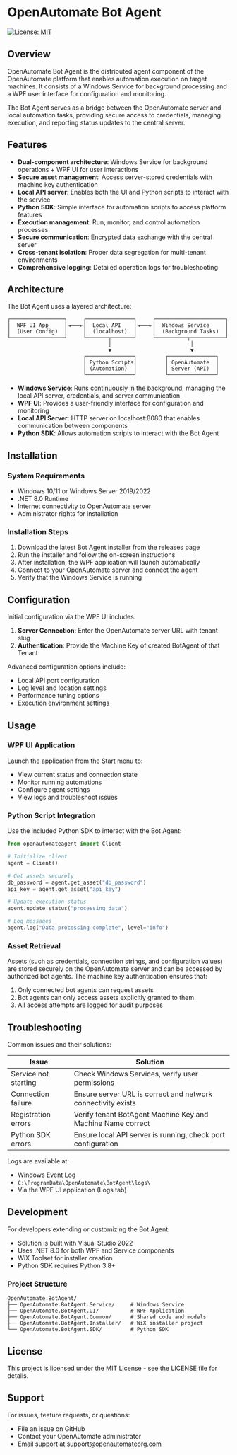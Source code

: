 # OpenAutomate Bot Agent

[![License: MIT](https://img.shields.io/badge/License-MIT-blue.svg)](https://opensource.org/licenses/MIT)

## Overview

OpenAutomate Bot Agent is the distributed agent component of the OpenAutomate platform that enables automation execution on target machines. It consists of a Windows Service for background processing and a WPF user interface for configuration and monitoring.

The Bot Agent serves as a bridge between the OpenAutomate server and local automation tasks, providing secure access to credentials, managing execution, and reporting status updates to the central server.

## Features

- **Dual-component architecture**: Windows Service for background operations + WPF UI for user interactions
- **Secure asset management**: Access server-stored credentials with machine key authentication
- **Local API server**: Enables both the UI and Python scripts to interact with the service
- **Python SDK**: Simple interface for automation scripts to access platform features
- **Execution management**: Run, monitor, and control automation processes
- **Secure communication**: Encrypted data exchange with the central server
- **Cross-tenant isolation**: Proper data segregation for multi-tenant environments
- **Comprehensive logging**: Detailed operation logs for troubleshooting

## Architecture

The Bot Agent uses a layered architecture:

```
┌─────────────────┐     ┌───────────────┐     ┌──────────────────────┐
│  WPF UI App     │◄───►│  Local API    │◄───►│  Windows Service     │
│  (User Config)  │     │  (localhost)  │     │  (Background Tasks)  │
└─────────────────┘     └───────┬───────┘     └──────────┬───────────┘
                                │                         │
                                ▼                         ▼
                        ┌───────────────┐         ┌───────────────┐
                        │ Python Scripts│         │ OpenAutomate  │
                        │ (Automation)  │         │ Server (API)  │
                        └───────────────┘         └───────────────┘
```

- **Windows Service**: Runs continuously in the background, managing the local API server, credentials, and server communication
- **WPF UI**: Provides a user-friendly interface for configuration and monitoring
- **Local API Server**: HTTP server on localhost:8080 that enables communication between components
- **Python SDK**: Allows automation scripts to interact with the Bot Agent

## Installation

### System Requirements

- Windows 10/11 or Windows Server 2019/2022
- .NET 8.0 Runtime
- Internet connectivity to OpenAutomate server
- Administrator rights for installation

### Installation Steps

1. Download the latest Bot Agent installer from the releases page
2. Run the installer and follow the on-screen instructions
3. After installation, the WPF application will launch automatically
4. Connect to your OpenAutomate server and connect the agent
5. Verify that the Windows Service is running

## Configuration

Initial configuration via the WPF UI includes:

1. **Server Connection**: Enter the OpenAutomate server URL with tenant slug
2. **Authentication**: Provide the Machine Key of created BotAgent of that Tenant


Advanced configuration options include:

- Local API port configuration
- Log level and location settings
- Performance tuning options
- Execution environment settings

## Usage

### WPF UI Application

Launch the application from the Start menu to:

- View current status and connection state
- Monitor running automations
- Configure agent settings
- View logs and troubleshoot issues

### Python Script Integration

Use the included Python SDK to interact with the Bot Agent:

```python
from openautomateagent import Client

# Initialize client
agent = Client()

# Get assets securely
db_password = agent.get_asset("db_password")
api_key = agent.get_asset("api_key")

# Update execution status
agent.update_status("processing_data")

# Log messages
agent.log("Data processing complete", level="info")
```

### Asset Retrieval

Assets (such as credentials, connection strings, and configuration values) are stored securely on the OpenAutomate server and can be accessed by authorized bot agents. The machine key authentication ensures that:

1. Only connected bot agents can request assets
2. Bot agents can only access assets explicitly granted to them
3. All access attempts are logged for audit purposes

## Troubleshooting

Common issues and their solutions:

| Issue | Solution |
|-------|----------|
| Service not starting | Check Windows Services, verify user permissions |
| Connection failure | Ensure server URL is correct and network connectivity exists |
| Registration errors | Verify tenant BotAgent Machine Key and Machine Name correct|
| Python SDK errors | Ensure local API server is running, check port configuration |

Logs are available at:
- Windows Event Log
- `C:\ProgramData\OpenAutomate\BotAgent\logs\`
- Via the WPF UI application (Logs tab)

## Development

For developers extending or customizing the Bot Agent:

- Solution is built with Visual Studio 2022
- Uses .NET 8.0 for both WPF and Service components
- WiX Toolset for installer creation
- Python SDK requires Python 3.8+

### Project Structure

```
OpenAutomate.BotAgent/
├── OpenAutomate.BotAgent.Service/     # Windows Service
├── OpenAutomate.BotAgent.UI/          # WPF Application
├── OpenAutomate.BotAgent.Common/      # Shared code and models
├── OpenAutomate.BotAgent.Installer/   # WiX installer project
└── OpenAutomate.BotAgent.SDK/         # Python SDK
```

## License

This project is licensed under the MIT License - see the LICENSE file for details.

## Support

For issues, feature requests, or questions:
- File an issue on GitHub
- Contact your OpenAutomate administrator
- Email support at support@openautomateorg.com